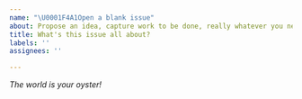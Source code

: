 ```yaml
---
name: "\U0001F4A1Open a blank issue"
about: Propose an idea, capture work to be done, really whatever you need.
title: What's this issue all about?
labels: ''
assignees: ''

---
```


_The world is your oyster!_
